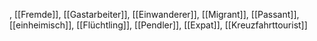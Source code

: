 , [[Fremde]], [[Gastarbeiter]], [[Einwanderer]], [[Migrant]], [[Passant]], [[einheimisch]], [[Flüchtling]], [[Pendler]], [[Expat]], [[Kreuzfahrttourist]]